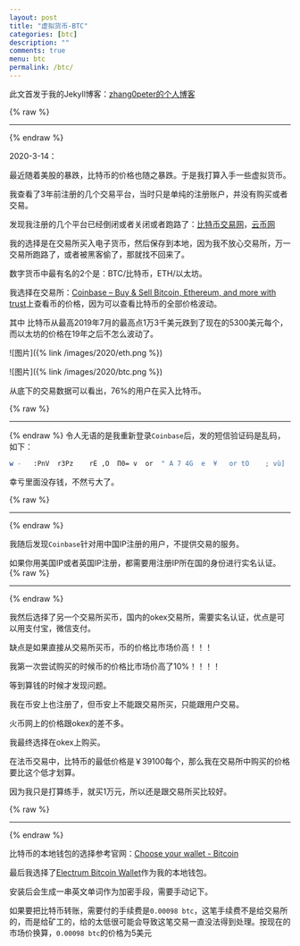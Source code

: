 ```yaml
---
layout: post
title: "虚拟货币-BTC"
categories: [btc]
description: ""
comments: true
menu: btc
permalink: /btc/
---
```


此文首发于我的Jekyll博客：[zhang0peter的个人博客](https://zhang0peter.com)         

{% raw %}
***          
{% endraw %}

2020-3-14：

最近随着美股的暴跌，比特币的价格也随之暴跌。于是我打算入手一些虚拟货币。

我查看了3年前注册的几个交易平台，当时只是单纯的注册账户，并没有购买或者交易。

发现我注册的几个平台已经倒闭或者关闭或者跑路了：[比特币交易网](https://www.btctrade.com/)，[云币网](https://yunbi.com)

我的选择是在交易所买入电子货币，然后保存到本地，因为我不放心交易所，万一交易所跑路了，或者被黑客偷了，那就找不回来了。

数字货币中最有名的2个是：BTC/比特币，ETH/以太坊。

我选择在交易所：[Coinbase – Buy & Sell Bitcoin, Ethereum, and more with trust](https://www.coinbase.com/)上查看币的价格，因为可以查看比特币的全部价格波动。

其中 比特币从最高2019年7月的最高点1万3千美元跌到了现在的5300美元每个，而以太坊的价格在19年之后不怎么波动了。


![图片]({% link /images/2020/eth.png %})

![图片]({% link /images/2020/btc.png %})


从底下的交易数据可以看出，76%的用户在买入比特币。


{% raw %}
***          
{% endraw %}
令人无语的是我重新登录`Coinbase`后，发的短信验证码是乱码，如下：
```sh
w -   :PnV  r3Pz    rÉ ,O  Π0= v  or  " A 7 4G  e  ¥   or tO    ; vù]  4Θ ¤           
```
幸亏里面没存钱，不然亏大了。

{% raw %}
***          
{% endraw %}

我随后发现`Coinbase`针对用中国IP注册的用户，不提供交易的服务。

如果你用美国IP或者英国IP注册，都需要用注册IP所在国的身份进行实名认证。
{% raw %}
***          
{% endraw %}

我然后选择了另一个交易所买币，国内的okex交易所，需要实名认证，优点是可以用支付宝，微信支付。

缺点是如果直接从交易所买币，币的价格比市场价高！！！

我第一次尝试购买的时候币的价格比市场价高了10%！！！！

等到算钱的时候才发现问题。

我在币安上也注册了，但币安上不能跟交易所买，只能跟用户交易。

火币网上的价格跟okex的差不多。

我最终选择在okex上购买。

在法币交易中，比特币的最低价格是￥39100每个，那么我在交易所中购买的价格要比这个低才划算。

因为我只是打算练手，就买1万元，所以还是跟交易所买比较好。

{% raw %}
***          
{% endraw %}

比特币的本地钱包的选择参考官网：[Choose your wallet - Bitcoin](https://bitcoin.org/en/choose-your-wallet)

最后我选择了[Electrum Bitcoin Wallet](https://electrum.org/)作为我的本地钱包。

安装后会生成一串英文单词作为加密手段，需要手动记下。

如果要把比特币转账，需要付的手续费是`0.00098 btc`，这笔手续费不是给交易所的，而是给矿工的，给的太低很可能会导致这笔交易一直没法得到处理。按现在的市场价换算，`0.00098 btc`的价格为5美元



